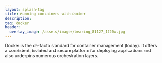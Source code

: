 ```yaml
---
layout: splash-tag
title: Running containers with Docker
description: 
tag: docker
header:
  overlay_image: /assets/images/bearing_81127_1920x.jpg
---
```


Docker is the de-facto standard for container management (today).
It offers a consistent, isolated and secure platform for deploying applications
and also underpins numerous orchestration layers.